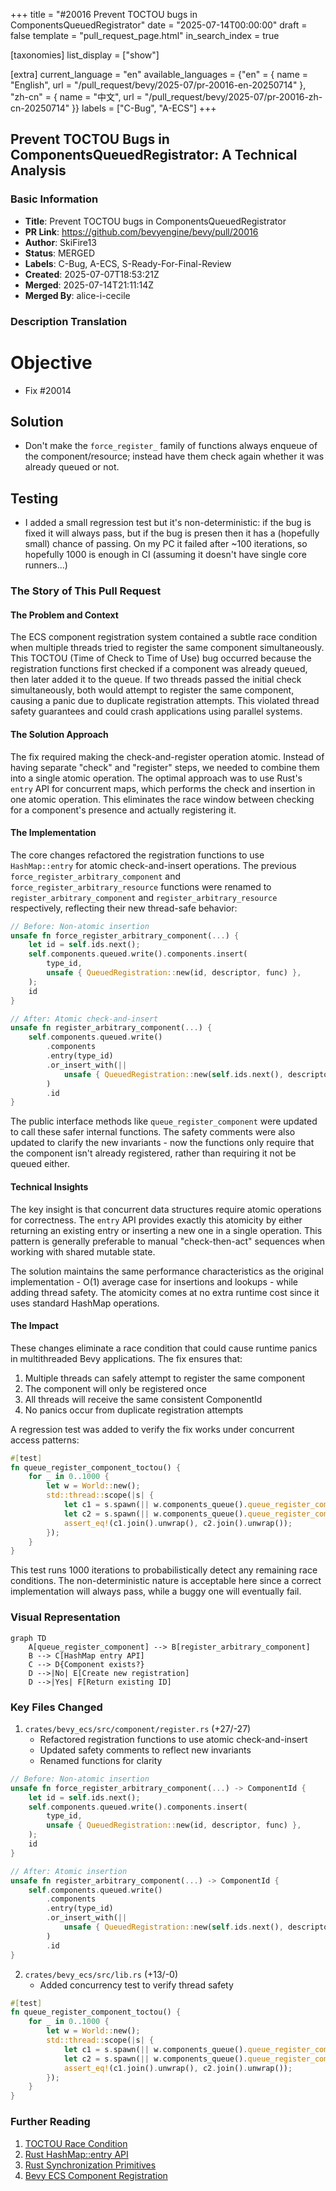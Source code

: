 +++
title = "#20016 Prevent TOCTOU bugs in ComponentsQueuedRegistrator"
date = "2025-07-14T00:00:00"
draft = false
template = "pull_request_page.html"
in_search_index = true

[taxonomies]
list_display = ["show"]

[extra]
current_language = "en"
available_languages = {"en" = { name = "English", url = "/pull_request/bevy/2025-07/pr-20016-en-20250714" }, "zh-cn" = { name = "中文", url = "/pull_request/bevy/2025-07/pr-20016-zh-cn-20250714" }}
labels = ["C-Bug", "A-ECS"]
+++

## Prevent TOCTOU Bugs in ComponentsQueuedRegistrator: A Technical Analysis

### Basic Information
- **Title**: Prevent TOCTOU bugs in ComponentsQueuedRegistrator
- **PR Link**: https://github.com/bevyengine/bevy/pull/20016
- **Author**: SkiFire13
- **Status**: MERGED
- **Labels**: C-Bug, A-ECS, S-Ready-For-Final-Review
- **Created**: 2025-07-07T18:53:21Z
- **Merged**: 2025-07-14T21:11:14Z
- **Merged By**: alice-i-cecile

### Description Translation
# Objective

- Fix #20014

## Solution

- Don't make the `force_register_` family of functions always enqueue of the component/resource; instead have them check again whether it was already queued or not.

## Testing

- I added a small regression test but it's non-deterministic: if the bug is fixed it will always pass, but if the bug is presen then it has a (hopefully small) chance of passing. On my PC it failed after ~100 iterations, so hopefully 1000 is enough in CI (assuming it doesn't have single core runners...)

### The Story of This Pull Request

#### The Problem and Context
The ECS component registration system contained a subtle race condition when multiple threads tried to register the same component simultaneously. This TOCTOU (Time of Check to Time of Use) bug occurred because the registration functions first checked if a component was already queued, then later added it to the queue. If two threads passed the initial check simultaneously, both would attempt to register the same component, causing a panic due to duplicate registration attempts. This violated thread safety guarantees and could crash applications using parallel systems.

#### The Solution Approach
The fix required making the check-and-register operation atomic. Instead of having separate "check" and "register" steps, we needed to combine them into a single atomic operation. The optimal approach was to use Rust's `entry` API for concurrent maps, which performs the check and insertion in one atomic operation. This eliminates the race window between checking for a component's presence and actually registering it.

#### The Implementation
The core changes refactored the registration functions to use `HashMap::entry` for atomic check-and-insert operations. The previous `force_register_arbitrary_component` and `force_register_arbitrary_resource` functions were renamed to `register_arbitrary_component` and `register_arbitrary_resource` respectively, reflecting their new thread-safe behavior:

```rust
// Before: Non-atomic insertion
unsafe fn force_register_arbitrary_component(...) {
    let id = self.ids.next();
    self.components.queued.write().components.insert(
        type_id,
        unsafe { QueuedRegistration::new(id, descriptor, func) },
    );
    id
}

// After: Atomic check-and-insert
unsafe fn register_arbitrary_component(...) {
    self.components.queued.write()
        .components
        .entry(type_id)
        .or_insert_with(|| 
            unsafe { QueuedRegistration::new(self.ids.next(), descriptor, func) }
        )
        .id
}
```

The public interface methods like `queue_register_component` were updated to call these safer internal functions. The safety comments were also updated to clarify the new invariants - now the functions only require that the component isn't already registered, rather than requiring it not be queued either.

#### Technical Insights
The key insight is that concurrent data structures require atomic operations for correctness. The `entry` API provides exactly this atomicity by either returning an existing entry or inserting a new one in a single operation. This pattern is generally preferable to manual "check-then-act" sequences when working with shared mutable state.

The solution maintains the same performance characteristics as the original implementation - O(1) average case for insertions and lookups - while adding thread safety. The atomicity comes at no extra runtime cost since it uses standard HashMap operations.

#### The Impact
These changes eliminate a race condition that could cause runtime panics in multithreaded Bevy applications. The fix ensures that:
1. Multiple threads can safely attempt to register the same component
2. The component will only be registered once
3. All threads will receive the same consistent ComponentId
4. No panics occur from duplicate registration attempts

A regression test was added to verify the fix works under concurrent access patterns:

```rust
#[test]
fn queue_register_component_toctou() {
    for _ in 0..1000 {
        let w = World::new();
        std::thread::scope(|s| {
            let c1 = s.spawn(|| w.components_queue().queue_register_component::<A>());
            let c2 = s.spawn(|| w.components_queue().queue_register_component::<A>());
            assert_eq!(c1.join().unwrap(), c2.join().unwrap());
        });
    }
}
```

This test runs 1000 iterations to probabilistically detect any remaining race conditions. The non-deterministic nature is acceptable here since a correct implementation will always pass, while a buggy one will eventually fail.

### Visual Representation

```mermaid
graph TD
    A[queue_register_component] --> B[register_arbitrary_component]
    B --> C[HashMap entry API]
    C --> D{Component exists?}
    D -->|No| E[Create new registration]
    D -->|Yes| F[Return existing ID]
```

### Key Files Changed

1. `crates/bevy_ecs/src/component/register.rs` (+27/-27)
   - Refactored registration functions to use atomic check-and-insert
   - Updated safety comments to reflect new invariants
   - Renamed functions for clarity

```rust
// Before: Non-atomic insertion
unsafe fn force_register_arbitrary_component(...) -> ComponentId {
    let id = self.ids.next();
    self.components.queued.write().components.insert(
        type_id,
        unsafe { QueuedRegistration::new(id, descriptor, func) },
    );
    id
}

// After: Atomic insertion
unsafe fn register_arbitrary_component(...) -> ComponentId {
    self.components.queued.write()
        .components
        .entry(type_id)
        .or_insert_with(|| 
            unsafe { QueuedRegistration::new(self.ids.next(), descriptor, func) }
        )
        .id
}
```

2. `crates/bevy_ecs/src/lib.rs` (+13/-0)
   - Added concurrency test to verify thread safety

```rust
#[test]
fn queue_register_component_toctou() {
    for _ in 0..1000 {
        let w = World::new();
        std::thread::scope(|s| {
            let c1 = s.spawn(|| w.components_queue().queue_register_component::<A>());
            let c2 = s.spawn(|| w.components_queue().queue_register_component::<A>());
            assert_eq!(c1.join().unwrap(), c2.join().unwrap());
        });
    }
}
```

### Further Reading
1. [TOCTOU Race Condition](https://en.wikipedia.org/wiki/Time-of-check_to_time-of-use)
2. [Rust HashMap::entry API](https://doc.rust-lang.org/std/collections/hash_map/struct.HashMap.html#method.entry)
3. [Rust Synchronization Primitives](https://doc.rust-lang.org/book/ch16-04-extensible-concurrency-sync-and-send.html)
4. [Bevy ECS Component Registration](https://bevyengine.org/learn/book/next/programming/ecs/components)